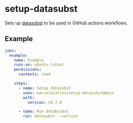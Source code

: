 # setup-datasubst

Sets up [datasubst](https://github.com/marcelocarlos/datasubst) to be used in GitHub actions workflows.

## Example

```yaml
jobs:
  example:
    name: Example
    runs-on: ubuntu-latest
    permissions:
      contents: read

    steps:
      - name: Setup datasubst
        uses: marcelocarlos/setup-datasubst@main
        with:
          version: v0.7.0

      - name: Run databsubst
        run: datasubst --version
```
